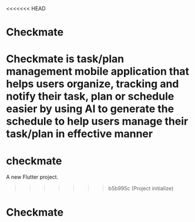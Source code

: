 <<<<<<< HEAD
# Checkmate
Checkmate is task/plan management mobile application that helps users organize, tracking and notify their task, plan or schedule easier by using AI to generate the schedule to help users manage their task/plan in effective manner
=======
# checkmate

A new Flutter project.
>>>>>>> b5b995c (Project initialize)
# Checkmate

